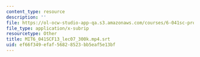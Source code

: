 ```yaml
---
content_type: resource
description: ''
file: https://ol-ocw-studio-app-qa.s3.amazonaws.com/courses/6-041sc-probabilistic-systems-analysis-and-applied-probability-fall-2013/ef66f349efaf56828523bb5eaf5e13bf_MIT6_041SCF13_lec07_300k.mp4.vtt
file_type: application/x-subrip
resourcetype: Other
title: MIT6_041SCF13_lec07_300k.mp4.srt
uid: ef66f349-efaf-5682-8523-bb5eaf5e13bf
---
```

